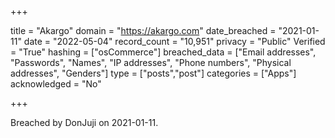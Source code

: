 +++

title = "Akargo"
domain = "https://akargo.com"
date_breached = "2021-01-11"
date = "2022-05-04"
record_count = "10,951"
privacy = "Public"
Verified = "True"
hashing = ["osCommerce"]
breached_data = ["Email addresses", "Passwords", "Names", "IP addresses", "Phone numbers", "Physical addresses", "Genders"]
type = ["posts","post"]
categories = ["Apps"]
acknowledged = "No"


+++


Breached by DonJuji on 2021-01-11.

